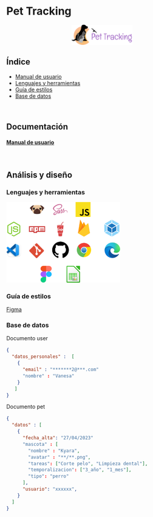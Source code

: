 # Pet Tracking

<p align="center">
  <img src="assets/images/logotipo.png" width="160" >
</p>

## Índice
- [Manual de usuario](#manual-de-usuario)
- [Lenguajes y herramientas](#lenguajes-y-herramientas)
- [Guía de estilos](#guía-de-estilos)
- [Base de datos](#base-de-datos)

<br>

## Documentación
#### [Manual de usuario](https://github.com/Vanesa-R/pet-tracking/blob/master/assets/files/Pet%20Tracking%20-%20Manual%20de%20usuario.pdf)

<br>

## Análisis y diseño

### Lenguajes y herramientas
<p align="left">
  <img src="assets/images/stack_tecnologico.png" width="300" >
</p>

### Guía de estilos
[Figma](https://www.figma.com/file/dsSnRcOBmk2ChHw9jZNdnd/Gu%C3%ADa-de-estilo?node-id=263-4432&t=SzZMjotUCXdyaiVm-0)


### Base de datos
Documento user
```json
{
  "datos_personales" :  [
    {
      "email" : "*******2@***.com"
      "nombre" : "Vanesa"
    }
   ]
}
```

Documento pet
```json
{
  "datos" : [
    {
      "fecha_alta": "27/04/2023"
      "mascota" : [
        "nombre" : "Kyara",
        "avatar" : "**/**.png",
        "tareas": ["Corte pelo", "Limpieza dental"],
        "temporalizacion": ["3_año", "1_mes"],
        "tipo": "perro"
      ],
      "usuario": "xxxxxx",
    }
  ]
}
```
